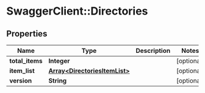 # SwaggerClient::Directories

## Properties
Name | Type | Description | Notes
------------ | ------------- | ------------- | -------------
**total_items** | **Integer** |  | [optional] 
**item_list** | [**Array&lt;DirectoriesItemList&gt;**](DirectoriesItemList.md) |  | [optional] 
**version** | **String** |  | [optional] 

